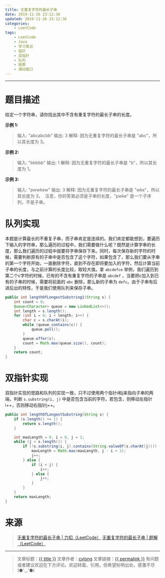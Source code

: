 ```yaml
---
title: 无重复字符的最长子串
date: 2019-11-26 23:12:36
updated: 2019-11-26 23:12:36
categories:
    - LeetCode
tags:
    - LeetCode
    - Java
    - 学习笔记
    - 指针
    - 双指针
    - 队列
    - 链表
    - 滑动窗口
---
```

---

# 题目描述

给定一个字符串，请你找出其中不含有重复字符的最长子串的长度。

**示例 1:**
> 输入: "abcabcbb"
> 输出: 3
> 解释: 因为无重复字符的最长子串是 "abc"，所以其长度为 3。

**示例 2:**
> 输入: "bbbbb"
> 输出: 1
> 解释: 因为无重复字符的最长子串是 "b"，所以其长度为 1。

**示例 3:**
> 输入: "pwwkew"
> 输出: 3
> 解释: 因为无重复字符的最长子串是 "wke"，所以其长度为 3。
> 注意，你的答案必须是子串的长度，"pwke" 是一个子序列，不是子串。

<!-- more -->

# 队列实现

本题是计算最长的不重复子串，而子串肯定是连续的。我们肯定都能想到，要遍历下输入的字符串，那么遍历的过程中，我们需要做什么呢？既然是计算字串的长度，那么我们遍历的过程中就要将字串保存下来。同时，每次保存新的字符的时候，需要判断原有的子串中是否包含了这个字符，如果包含了，那么我们要从字串的第一个字符开始，一直删除字符，直到不存在即将要加入的字符，然后计算当前子串的长度，与之前计算的长度比较，取较大值。拿 `abcdefce` 举例，我们遍历到第二个c字符的时候，已有的不含有重复字符的子串是 `abcdef` ，当要把c加入到已有的子串的时候，需要将前面的  `abc` 删除，那么新的子串为 `defc`。由于子串有后进后出的特性，于是我们使用队列来保存子串。

```java
public int lengthOfLongestSubstring1(String s) {
    int count = 0;
    Queue<Character> queue = new LinkedList<>();
    int length = s.length();
    for (int i = 0; i < length; i++) {
        char c = s.charAt(i);
        while (queue.contains(c)) {
            queue.poll();
        }
        queue.offer(c);
        count = Math.max(queue.size(), count);
    }
    return count;
}
```

# 双指针实现

双指针实现的思路和队列的实现一致，只不过使用两个指针i和j来指向子串的两端，判断 `s.substring(i, j)` 中是否包含当前的字符，若包含，则移动左指针i++，否则移动右指针j++。

```java
public int lengthOfLongestSubstring(String s) {
    if (s.length() <= 1) {
        return s.length();
    }

    int maxLength = 0, i = 0, j = 1;
    while (j < s.length()) {
        if (!s.substring(i, j).contains(String.valueOf(s.charAt(j)))) {
            maxLength = Math.max(maxLength, j - i + 1);
            j++;
        } else {
            if (i < j) {
                i++;
            } else {
                j++;
            }
        }
    }
    return maxLength;
}
```

# 来源

> [无重复字符的最长子串 | 力扣（LeetCode）][1]
> [无重复字符的最长子串 | 题解（LeetCode）][2]

---

> 文章标题：<a href='{{ permalink }}' title='{{ title }}' >{{ title }}</a>
> 文章作者：[cylong](http://www.cylong.com/about/ "cylong")
> 文章链接：<a href='{{ permalink }}' title='{{ title }}' >{{ permalink }}</a>
> 有问题或者建议欢迎在下方评论。欢迎转载、引用，但希望标明出处，感激不尽(●'◡'●)

[1]: https://leetcode-cn.com/problems/longest-substring-without-repeating-characters/ "无重复字符的最长子串 | 力扣（LeetCode）"
[2]: https://leetcode-cn.com/problems/longest-substring-without-repeating-characters/solution/wu-zhong-fu-zi-fu-de-zui-chang-zi-chuan-by-leetc-2/ "无重复字符的最长子串 | 题解（LeetCode）"
